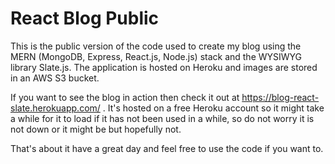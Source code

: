 # React Blog Public

This is the public version of the code used to create my blog using the MERN (MongoDB, Express, React.js, Node.js) stack and the WYSIWYG library Slate.js. The application is hosted on Heroku and images are stored in an AWS S3 bucket.

If you want to see the blog in action then check it out at https://blog-react-slate.herokuapp.com/ . It's hosted on a free Heroku account so it might take a while for it to load if it has not been used in a while, so do not worry it is not down or it might be but hopefully not.

That's about it have a great day and feel free to use the code if you want to.
